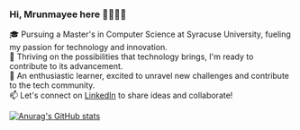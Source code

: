 ### Hi, Mrunmayee here 🙋‍♀️👩‍💻
🎓 Pursuing a Master's in Computer Science at Syracuse University, fueling my passion for technology and innovation.                                                             
🚀 Thriving on the possibilities that technology brings, I'm ready to contribute to its advancement.                                                                          
🌱 An enthusiastic learner, excited to unravel new challenges and contribute to the tech community.                        
📫 Let's connect on [LinkedIn](https://www.linkedin.com/in/mrunmayee-jakate-2a15711bb/) to share ideas and collaborate! 

[![Anurag's GitHub stats](https://github-readme-stats.vercel.app/api?username=mrunmayee9601)](https://github.com/anuraghazra/github-readme-stats)


